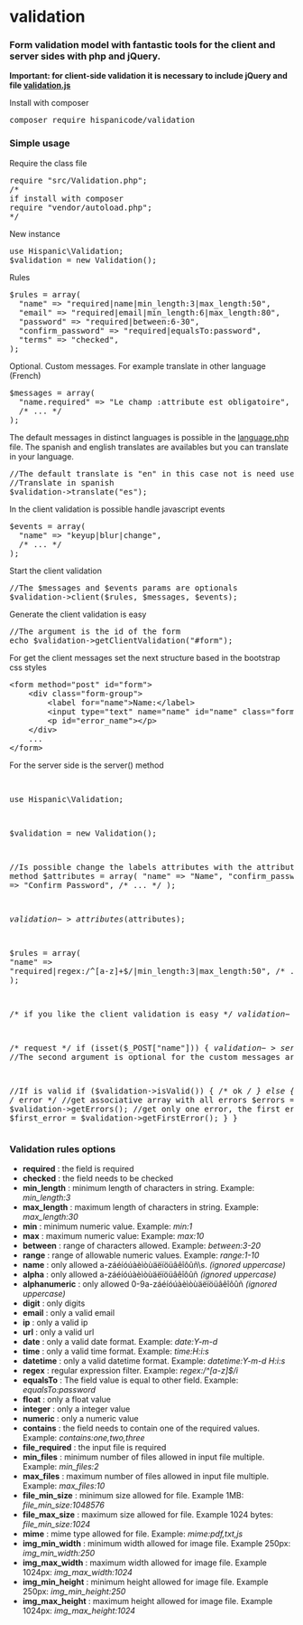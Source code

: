 # validation

<h3>Form validation model with fantastic tools for the client and server sides with php and jQuery.</h3>

<strong>Important: for client-side validation it is necessary to include jQuery and file <a href="https://github.com/hispanicode/validation/tree/master/js">validation.js</a></strong>

<p>Install with composer</p>
<div class="highlight highlight-source-php">
<pre>
composer require hispanicode/validation
</pre>
</div>

<h3>Simple usage</h3>

<p>Require the class file</p>
<div class="highlight highlight-source-php">
<pre>
require "src/Validation.php";
/* 
if install with composer 
require "vendor/autoload.php";
*/
</pre>
</div>

<p>New instance</p>
<div class="highlight highlight-source-php">
<pre>
use Hispanic\Validation;
$validation = new Validation();
</pre>
</div>

<p>Rules</p>
<div class="highlight highlight-source-php">
<pre>
$rules = array(
  "name" => "required|name|min_length:3|max_length:50",
  "email" => "required|email|min_length:6|max_length:80",
  "password" => "required|between:6-30",
  "confirm_password" => "required|equalsTo:password",
  "terms" => "checked",
);
</pre>
</div>

<p>Optional. Custom messages. For example translate in other language (French)</p>
<div class="highlight highlight-source-php">
<pre>
$messages = array(
  "name.required" => "Le champ :attribute est obligatoire",
  /* ... */
);
</pre>
</div>

<p>The default messages in distinct languages is possible in the <a href="https://github.com/hispanicode/validation/tree/master/src/translate">language.php</a> file. The spanish and english translates are availables but you can translate in your language.</p>

<div class="highlight highlight-source-php">
<pre>
//The default translate is "en" in this case not is need use the translate method.
//Translate in spanish
$validation->translate("es");
</pre>
</div>

<p>In the client validation is possible handle javascript events</p>
<div class="highlight highlight-source-php">
<pre>
$events = array(
  "name" => "keyup|blur|change",
  /* ... */
);
</pre>
</div>

<p>Start the client validation</p>
<div class="highlight highlight-source-php">
<pre>
//The $messages and $events params are optionals
$validation->client($rules, $messages, $events);
</pre>
</div>

<p>Generate the client validation is easy</p>
<div class="highlight highlight-source-php">
<pre>
//The argument is the id of the form
echo $validation->getClientValidation("#form");
</pre>
</div>

<p>For get the client messages set the next structure based in the bootstrap css styles</p>
<div class="highlight highlight-source-html">
<pre>
&lt;form method="post" id="form"&gt;
    &lt;div class="form-group"&gt;
        &lt;label for="name"&gt;Name:&lt;/label&gt;
        &lt;input type="text" name="name" id="name" class="form-control" value="" /&gt;
        &lt;p id="error_name"&gt;&lt;/p&gt;
    &lt;/div&gt;
    ...
&lt;/form&gt;
</pre>
</div>

<p>For the server side is the server() method</p>
<div class="highlight highlight-source-php">
<pre>

use Hispanic\Validation;

$validation = new Validation();

//Is possible change the labels attributes with the attribute() method
$attributes = array(
  "name" => "Name",
  "confirm_password" => "Confirm Password",
  /* ... */
);

$validation->attributes($attributes);

$rules = array(
  "name" => "required|regex:/^[a-z]+$/|min_length:3|max_length:50",
  /* ... */
);

/* if you like the client validation is easy */
$validation->client($rules);

/* request */
if (isset($_POST["name"])) {
  $validation->server($rules); //The second argument is optional for the custom messages array
  
  //If is valid
  if ($validation->isValid()) {
      /* ok */
  } else {
    /* error */
    //get associative array with all errors
    $errors = $validation->getErrors();
    //get only one error, the first error.
    $first_error = $validation->getFirstError();
  }
}
</pre>
</div>

<h3>Validation rules options</h3>
<ul>
  <li><strong>required</strong> : the field is required</li>
  <li><strong>checked</strong> : the field needs to be checked</li>
  <li><strong>min_length</strong> : minimum length of characters in string. Example: <i>min_length:3</i></li>
  <li><strong>max_length</strong> :  maximum length of characters in string. Example: <i>max_length:30</i></li>
  <li><strong>min</strong> : minimum numeric value. Example: <i>min:1</i></li>
  <li><strong>max</strong> : maximum numeric value: Example: <i>max:10</i></li>
  <li><strong>between</strong> : range of characters allowed. Example: <i>between:3-20</i></li>
  <li><strong>range</strong> : range of allowable numeric values. Example: <i>range:1-10</i></li>
  <li><strong>name</strong> : only allowed a-záéíóúàèìòùäëïöüâêîôûñ\s. <i>(ignored uppercase)</i></li>
  <li><strong>alpha</strong> : only allowed a-záéíóúàèìòùäëïöüâêîôûñ <i>(ignored uppercase)</i></li>
  <li><strong>alphanumeric</strong> : only allowed 0-9a-záéíóúàèìòùäëïöüâêîôûñ <i>(ignored uppercase)</i></li>
  <li><strong>digit</strong> : only digits</li>
  <li><strong>email</strong> : only a valid email</li>
  <li><strong>ip</strong> : only a valid ip</li>
  <li><strong>url</strong> : only a valid url</li>
  <li><strong>date</strong> : only a valid date format. Example: <i>date:Y-m-d</i></li>
  <li><strong>time</strong> : only a valid time format. Example: <i>time:H:i:s</i></li>
  <li><strong>datetime</strong> : only a valid datetime format. Example: <i>datetime:Y-m-d H:i:s</i></li>
  <li><strong>regex</strong> : regular expression filter. Example: <i>regex:/^[a-z]$/i</i></li>
  <li><strong>equalsTo</strong> : The field value is equal to other field. Example: <i>equalsTo:password</i></li>
  <li><strong>float</strong> : only a float value</li>
  <li><strong>integer</strong> : only a integer value</li>
  <li><strong>numeric</strong> : only a numeric value</li>
  <li><strong>contains</strong> : the field needs to contain one of the required values. Example: <i>contains:one,two,three</i></li>
  <li><strong>file_required</strong> : the input file is required</li>
  <li><strong>min_files</strong> : minimum number of files allowed in input file multiple. Example: <i>min_files:2</i></li>
  <li><strong>max_files</strong> : maximum number of files allowed in input file multiple. Example: <i>max_files:10</i></li>
  <li><strong>file_min_size</strong> : minimum size allowed for file. Example 1MB: <i>file_min_size:1048576</i></li>
  <li><strong>file_max_size</strong> : maximum size allowed for file. Example 1024 bytes: <i>file_min_size:1024</i></li>
  <li><strong>mime</strong> : mime type allowed for file. Example: <i>mime:pdf,txt,js</i></li>
  <li><strong>img_min_width</strong> : minimum width allowed for image file. Example 250px: <i>img_min_width:250</i></li>
  <li><strong>img_max_width</strong> : maximum width allowed for image file. Example 1024px: <i>img_max_width:1024</i></li>
  <li><strong>img_min_height</strong> : minimum height allowed for image file. Example 250px: <i>img_min_height:250</i></li>
  <li><strong>img_max_height</strong> : maximum height allowed for image file. Example 1024px: <i>img_max_height:1024</i></li>
</ul>





